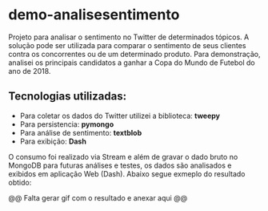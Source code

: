 # demo-analisesentimento

  Projeto para analisar o sentimento no Twitter de determinados tópicos.
  A solução pode ser utilizada para comparar o sentimento de seus clientes contra os concorrentes ou de um determinado produto. 
  Para demonstração, analisei os principais candidatos a ganhar a Copa do Mundo de Futebol do ano de 2018. 

## Tecnologias utilizadas:

  * Para coletar os dados do Twitter utilizei a biblioteca: **tweepy** 
  * Para persistencia: **pymongo**
  * Para análise de sentimento: **textblob**
  * Para exibição: **Dash**
  
  O consumo foi realizado via Stream e além de gravar o dado bruto no MongoDB para futuras análises e testes, 
  os dados são analisados e exibidos em aplicação Web (Dash). Abaixo segue exmeplo do resultado obtido:
  
  @@ Falta gerar gif com o resultado e anexar aqui @@
  



